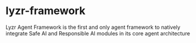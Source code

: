 # lyzr-framework
Lyzr Agent Framework is the first and only agent framework to natively integrate Safe AI and Responsible AI modules in its core agent architecture
